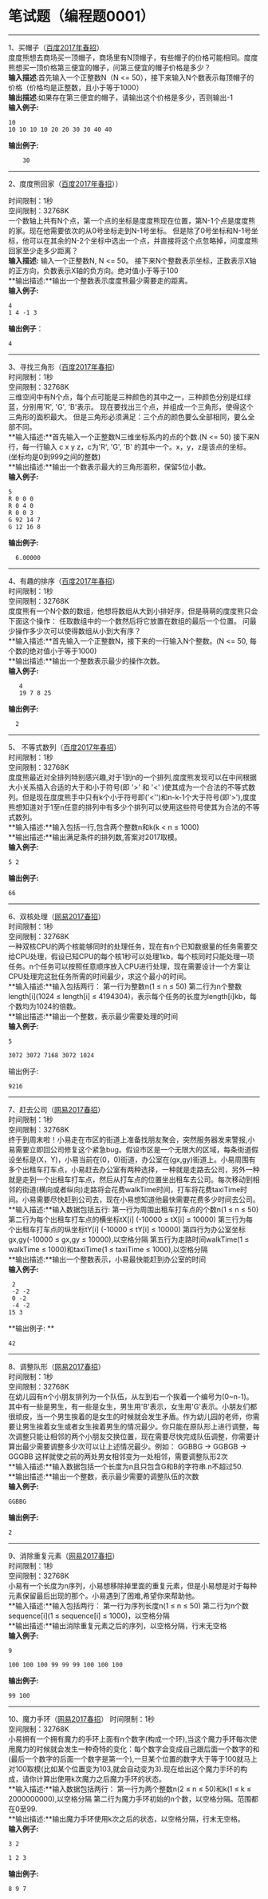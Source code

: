 # 笔试题（编程题0001） 

----------

1、买帽子（[百度2017年春招](https://www.nowcoder.com/test/4998655/summary)）  
 度度熊想去商场买一顶帽子，商场里有N顶帽子，有些帽子的价格可能相同。度度熊想买一顶价格第三便宜的帽子，问第三便宜的帽子价格是多少？  
 **输入描述**:首先输入一个正整数N（N <= 50），接下来输入N个数表示每顶帽子的价格（价格均是正整数，且小于等于1000）  
**输出描述**:如果存在第三便宜的帽子，请输出这个价格是多少，否则输出-1   
**输入例子:**    

    10  
    10 10 10 10 20 20 30 30 40 40
**输出例子:**    
	  
		30

----------

2、度度熊回家（[百度2017年春招](https://www.nowcoder.com/test/4998655/summary)））  

时间限制：1秒  
空间限制：32768K  
一个数轴上共有N个点，第一个点的坐标是度度熊现在位置，第N-1个点是度度熊的家。现在他需要依次的从0号坐标走到N-1号坐标。
但是除了0号坐标和N-1号坐标，他可以在其余的N-2个坐标中选出一个点，并直接将这个点忽略掉，问度度熊回家至少走多少距离？  
**输入描述:**  输入一个正整数N, N <= 50。
接下来N个整数表示坐标，正数表示X轴的正方向，负数表示X轴的负方向。绝对值小于等于100  
**输出描述:**输出一个整数表示度度熊最少需要走的距离。  
**输入例子:**  

	4   
	1 4 -1 3
**输出例子**： 
 
	4	

	
----------
3、寻找三角形（[百度2017年春招](https://www.nowcoder.com/test/4998655/summary)）  
时间限制：1秒  
空间限制：32768K  
三维空间中有N个点，每个点可能是三种颜色的其中之一，三种颜色分别是红绿蓝，分别用'R', 'G', 'B'表示。 
现在要找出三个点，并组成一个三角形，使得这个三角形的面积最大。
但是三角形必须满足：三个点的颜色要么全部相同，要么全部不同。  
 **输入描述:**首先输入一个正整数N三维坐标系内的点的个数.(N <= 50) 
接下来N行，每一行输入 c x y z，c为'R', 'G', 'B' 的其中一个。x，y，z是该点的坐标。(坐标均是0到999之间的整数)  
**输出描述:**输出一个数表示最大的三角形面积，保留5位小数。  
**输入例子:**  
	
    5   
	R 0 0 0  
	R 0 4 0  
	R 0 0 3   
	G 92 14 7  
	G 12 16 8   
**输出例子:** 
 
	  6.00000

----------
4、有趣的排序（[百度2017年春招](https://www.nowcoder.com/test/4998655/summary)）  
时间限制：1秒  
空间限制：32768K  
度度熊有一个N个数的数组，他想将数组从大到小排好序，但是萌萌的度度熊只会下面这个操作：
任取数组中的一个数然后将它放置在数组的最后一个位置。
问最少操作多少次可以使得数组从小到大有序？  
 **输入描述:**首先输入一个正整数N，接下来的一行输入N个整数。(N <= 50, 每个数的绝对值小于等于1000)  
**输出描述:**输出一个整数表示最少的操作次数。  
**输入例子:**  
      
       4   
	   19 7 8 25  
**输出例子:**  

	  2

----------
5、 不等式数列（[百度2017年春招](https://www.nowcoder.com/test/4998655/summary)）  
 时间限制：1秒  
空间限制：32768K  
度度熊最近对全排列特别感兴趣,对于1到n的一个排列,度度熊发现可以在中间根据大小关系插入合适的大于和小于符号(即 '>' 和 '<' )使其成为一个合法的不等式数列。但是现在度度熊手中只有k个小于符号即('<'')和n-k-1个大于符号(即'>'),度度熊想知道对于1至n任意的排列中有多少个排列可以使用这些符号使其为合法的不等式数列。   
**输入描述:**输入包括一行,包含两个整数n和k(k < n ≤ 1000)  
**输出描述:**输出满足条件的排列数,答案对2017取模。  
**输入例子:**  

	5 2  

**输出例子:**  

	66

----------
6、双核处理（[网易2017春招](https://www.nowcoder.com/test/4575457/summary)）  
时间限制：1秒  
空间限制：32768K  
一种双核CPU的两个核能够同时的处理任务，现在有n个已知数据量的任务需要交给CPU处理，假设已知CPU的每个核1秒可以处理1kb，每个核同时只能处理一项任务。n个任务可以按照任意顺序放入CPU进行处理，现在需要设计一个方案让CPU处理完这批任务所需的时间最少，求这个最小的时间。   
**输入描述:**输入包括两行： 第一行为整数n(1 ≤ n ≤ 50) 第二行为n个整数length[i](1024 ≤ length[i] ≤ 4194304)，表示每个任务的长度为length[i]kb，每个数均为1024的倍数。  
**输出描述:**输出一个整数，表示最少需要处理的时间  
**输入例子:** 

	5 
	 
	3072 3072 7168 3072 1024   

输出例子:  

	9216

----------
7、赶去公司（[网易2017春招](https://www.nowcoder.com/test/4575457/summary)）  
时间限制：1秒  
空间限制：32768K  
终于到周末啦！小易走在市区的街道上准备找朋友聚会，突然服务器发来警报,小易需要立即回公司修复这个紧急bug。假设市区是一个无限大的区域，每条街道假设坐标是(X，Y)，小易当前在(0，0)街道，办公室在(gx,gy)街道上。小易周围有多个出租车打车点，小易赶去办公室有两种选择，一种就是走路去公司，另外一种就是走到一个出租车打车点，然后从打车点的位置坐出租车去公司。每次移动到相邻的街道(横向或者纵向)走路将会花费walkTime时间，打车将花费taxiTime时间。小易需要尽快赶到公司去，现在小易想知道他最快需要花费多少时间去公司。  
**输入描述:**输入数据包括五行:
第一行为周围出租车打车点的个数n(1 ≤ n ≤ 50)
第二行为每个出租车打车点的横坐标tX[i] (-10000 ≤ tX[i] ≤ 10000)
第三行为每个出租车打车点的纵坐标tY[i] (-10000 ≤ tY[i] ≤ 10000)
第四行为办公室坐标gx,gy(-10000 ≤ gx,gy ≤ 10000),以空格分隔
第五行为走路时间walkTime(1 ≤ walkTime ≤ 1000)和taxiTime(1 ≤ taxiTime ≤ 1000),以空格分隔  
**输出描述:**输出一个整数表示，小易最快能赶到办公室的时间  
**输入例子:** 
 
     2   
     -2 -2  
	 0 -2   
	 -4 -2  
	15 3  

**输出例子: ** 

	42

----------
8、调整队形（[网易2017春招](https://www.nowcoder.com/test/4575457/summary)）  
时间限制：1秒  
空间限制：32768K  
在幼儿园有n个小朋友排列为一个队伍，从左到右一个挨着一个编号为(0~n-1)。其中有一些是男生，有一些是女生，男生用'B'表示，女生用'G'表示。小朋友们都很顽皮，当一个男生挨着的是女生的时候就会发生矛盾。作为幼儿园的老师，你需要让男生挨着女生或者女生挨着男生的情况最少。你只能在原队形上进行调整，每次调整只能让相邻的两个小朋友交换位置，现在需要尽快完成队伍调整，你需要计算出最少需要调整多少次可以让上述情况最少。例如：
GGBBG -> GGBGB -> GGGBB 
这样就使之前的两处男女相邻变为一处相邻，需要调整队形2次   
**输入描述:**输入数据包括一个长度为n且只包含G和B的字符串.n不超过50.  
**输出描述:**输出一个整数，表示最少需要的调整队伍的次数  
**输入例子:** 
 
	GGBBG   
**输出例子:** 

	2

----------
9、消除重复元素（[网易2017春招](https://www.nowcoder.com/test/4575457/summary)）  
时间限制：1秒  
空间限制：32768K  
小易有一个长度为n序列，小易想移除掉里面的重复元素，但是小易想是对于每种元素保留最后出现的那个。小易遇到了困难,希望你来帮助他。  
**输入描述:**输入包括两行： 第一行为序列长度n(1 ≤ n ≤ 50) 第二行为n个数sequence[i](1 ≤ sequence[i] ≤ 1000)，以空格分隔  
**输出描述:**输出消除重复元素之后的序列，以空格分隔，行末无空格  
**输入例子:**  

	9   

	100 100 100 99 99 99 100 100 100  
 
**输出例子:** 

	99 100

----------
10、魔力手环（[网易2017春招](https://www.nowcoder.com/test/4575457/summary)） 
时间限制：1秒  
空间限制：32768K  
小易拥有一个拥有魔力的手环上面有n个数字(构成一个环),当这个魔力手环每次使用魔力的时候就会发生一种奇特的变化：每个数字会变成自己跟后面一个数字的和(最后一个数字的后面一个数字是第一个),一旦某个位置的数字大于等于100就马上对100取模(比如某个位置变为103,就会自动变为3).现在给出这个魔力手环的构成，请你计算出使用k次魔力之后魔力手环的状态。   
**输入描述:**输入数据包括两行： 第一行为两个整数n(2 ≤ n ≤ 50)和k(1 ≤ k ≤ 2000000000),以空格分隔 第二行为魔力手环初始的n个数，以空格分隔。范围都在0至99.  
**输出描述:**输出魔力手环使用k次之后的状态，以空格分隔，行末无空格。  
**输入例子:**  

	3 2   
	
	1 2 3   

**输出例子:**  

	8 9 7
